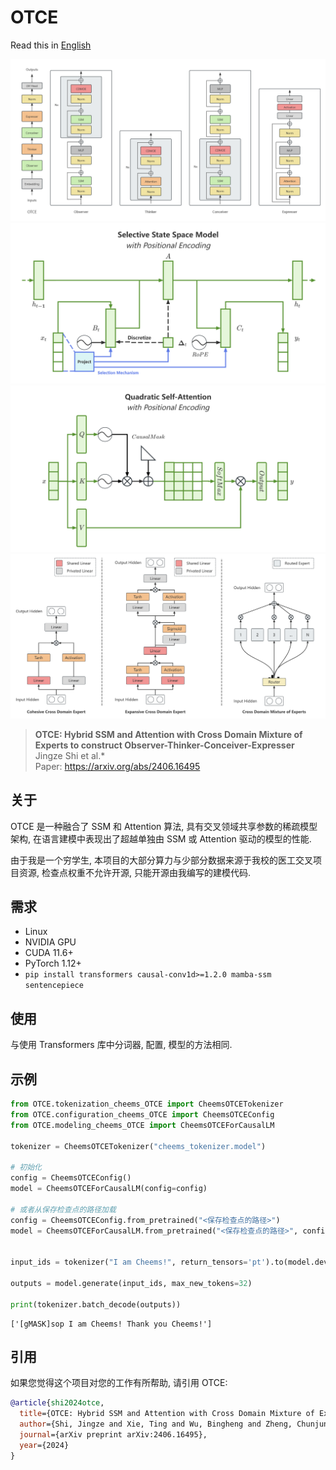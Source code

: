 # OTCE

Read this in [English](README.md)

![OTCE](./assets/otce.png)
![selective_state_space_model_with_positional_encoding](./assets/selective_state_space_model_with_positional_encoding.png)
![quadratic_self_attention_with_positional_encoding](./assets/quadratic_self_attention_with_positional_encoding.png)
![cross_domain_moe](./assets/cross_domain_moe.png)

> **OTCE: Hybrid SSM and Attention with Cross Domain Mixture of Experts to construct Observer-Thinker-Conceiver-Expresser**\
> Jingze Shi et al.*\
> Paper: https://arxiv.org/abs/2406.16495


## 关于

OTCE 是一种融合了 SSM 和 Attention 算法, 具有交叉领域共享参数的稀疏模型架构, 在语言建模中表现出了超越单独由 SSM 或 Attention 驱动的模型的性能.

由于我是一个穷学生, 本项目的大部分算力与少部分数据来源于我校的医工交叉项目资源, 检查点权重不允许开源, 只能开源由我编写的建模代码.


## 需求

- Linux
- NVIDIA GPU
- CUDA 11.6+
- PyTorch 1.12+
- `pip install transformers causal-conv1d>=1.2.0 mamba-ssm sentencepiece`

## 使用

与使用 Transformers 库中分词器, 配置, 模型的方法相同.

## 示例

```python
from OTCE.tokenization_cheems_OTCE import CheemsOTCETokenizer
from OTCE.configuration_cheems_OTCE import CheemsOTCEConfig
from OTCE.modeling_cheems_OTCE import CheemsOTCEForCausalLM

tokenizer = CheemsOTCETokenizer("cheems_tokenizer.model")

# 初始化
config = CheemsOTCEConfig()
model = CheemsOTCEForCausalLM(config=config)

# 或者从保存检查点的路径加载
config = CheemsOTCEConfig.from_pretrained("<保存检查点的路径>")
model = CheemsOTCEForCausalLM.from_pretrained("<保存检查点的路径>", config=config)


input_ids = tokenizer("I am Cheems!", return_tensors='pt').to(model.device)["input_ids"]

outputs = model.generate(input_ids, max_new_tokens=32)

print(tokenizer.batch_decode(outputs))
```

```shell
['[gMASK]sop I am Cheems! Thank you Cheems!']
```

## 引用

如果您觉得这个项目对您的工作有所帮助, 请引用 OTCE:

```bibtex
@article{shi2024otce,
  title={OTCE: Hybrid SSM and Attention with Cross Domain Mixture of Experts to construct Observer-Thinker-Conceiver-Expresser},
  author={Shi, Jingze and Xie, Ting and Wu, Bingheng and Zheng, Chunjun and Wang, Kai},
  journal={arXiv preprint arXiv:2406.16495},
  year={2024}
}
```